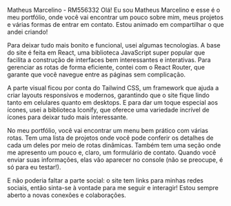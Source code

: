 Matheus Marcelino - RM556332
Olá! Eu sou Matheus Marcelino e esse é o meu portfólio, onde você vai encontrar um pouco sobre mim, meus projetos e várias formas de entrar em contato. Estou animado em compartilhar o que andei criando!

Para deixar tudo mais bonito e funcional, usei algumas tecnologias. A base do site é feita em React, uma biblioteca JavaScript super popular que facilita a construção de interfaces bem interessantes e interativas. Para gerenciar as rotas de forma eficiente, contei com o React Router, que garante que você navegue entre as páginas sem complicação.

A parte visual ficou por conta do Tailwind CSS, um framework que ajuda a criar layouts responsivos e modernos, garantindo que o site fique lindo tanto em celulares quanto em desktops. E para dar um toque especial aos ícones, usei a biblioteca Iconify, que oferece uma variedade incrível de ícones para deixar tudo mais interessante.

No meu portfólio, você vai encontrar um menu bem prático com várias rotas. Tem uma lista de projetos onde você pode conferir os detalhes de cada um deles por meio de rotas dinâmicas. Também tem uma seção onde me apresento um pouco e, claro, um formulário de contato. Quando você enviar suas informações, elas vão aparecer no console (não se preocupe, é só para eu testar!).

E não poderia faltar a parte social: o site tem links para minhas redes sociais, então sinta-se à vontade para me seguir e interagir! Estou sempre aberto a novas conexões e colaborações.